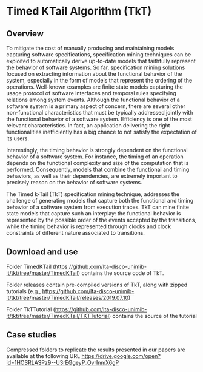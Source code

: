 # Timed KTail Algorithm (TkT)

## Overview

To mitigate the cost of manually producing and maintaining models capturing software specifications, specification mining techniques can be exploited to automatically derive up-to-date models that faithfully represent the behavior of software systems. So far, specification mining solutions focused on extracting information about the functional behavior of the system, especially in the form of models that represent the ordering of the operations. Well-known examples are finite state models capturing the usage protocol of software interfaces and temporal rules specifying relations among system events.
Although the functional behavior of a software system is a primary aspect of concern, there are several other non-functional characteristics that must be typically addressed jointly with the functional behavior of a software system. Efficiency is one of the most relevant characteristics. In fact, an application delivering the right functionalities inefficiently has a big chance to not satisfy the expectation of its users.

Interestingly, the timing behavior is strongly dependent on the functional behavior of a software system. For instance, the timing of an operation depends on the functional complexity and size of the computation that is performed. Consequently, models that combine the functional and timing behaviors, as well as their dependencies, are extremely important to precisely reason on the behavior of software systems.

The Timed k-Tail (TkT) specification mining technique, addresses the challenge of generating models that capture both the functional and timing behavior of a software system from execution traces.  TkT can mine finite state models that capture such an interplay: the functional behavior is represented by the possible order of the events accepted by the transitions, while the timing behavior is represented through clocks and clock constraints of different nature associated to transitions.

## Download and use

Folder TimedKTail (https://github.com/lta-disco-unimib-it/tkt/tree/master/TimedKTail) contains the source code of TkT.

Folder releases contain pre-compiled versions of TkT, along with zipped tutorials (e.g., https://github.com/lta-disco-unimib-it/tkt/tree/master/TimedKTail/releases/2019.07.10)

Folder TkTTutorial (https://github.com/lta-disco-unimib-it/tkt/tree/master/TimedKTail/TKTTutorial) contains the source of the tutorial 

## Case studies

Compressed folders to replicate the results presented in our papers are available at the following URL https://drive.google.com/open?id=1HOSRLASPz9--U3rEGgeyP_OvrInmX6gP

